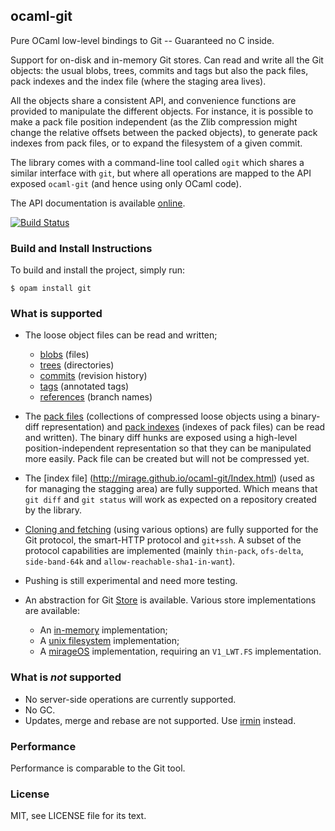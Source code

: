 ## ocaml-git

Pure OCaml low-level bindings to Git -- Guaranteed no C inside.

Support for on-disk and in-memory Git stores. Can read and write all
the Git objects: the usual blobs, trees, commits and tags but also
the pack files, pack indexes and the index file (where the staging area
lives).

All the objects share a consistent API, and convenience functions are
provided to manipulate the different objects. For instance, it is
possible to make a pack file position independent (as the Zlib
compression might change the relative offsets between the packed
objects), to generate pack indexes from pack files, or to expand
the filesystem of a given commit.

The library comes with a command-line tool called `ogit` which shares
a similar interface with `git`, but where all operations are mapped to
the API exposed `ocaml-git` (and hence using only OCaml code).

The API documentation is available
[online](http://mirage.github.io/ocaml-git/).

[![Build Status](https://travis-ci.org/mirage/ocaml-git.png?branch=master)](https://travis-ci.org/mirage/ocaml-git)

### Build and Install Instructions

To build and install the project, simply run:
```
$ opam install git
```

### What is supported

* The loose object files can be read and written;
  - [blobs](http://mirage.github.io/ocaml-git/Blob.html) (files)
  - [trees](http://mirage.github.io/ocaml-git/Tree.html) (directories)
  - [commits](http://mirage.github.io/ocaml-git/Commit.html) (revision history)
  - [tags](http://mirage.github.io/ocaml-git/Tag.html) (annotated tags)
  - [references](http://mirage.github.io/ocaml-git/Reference.html) (branch names)

* The [pack files](http://mirage.github.io/ocaml-git/Pack.html)
  (collections of compressed loose objects using a binary-diff representation)
  and [pack indexes](http://mirage.github.io/ocaml-git/Pack_index.html)
  (indexes of pack files) can be read and
  written). The binary diff hunks are exposed using a high-level
  position-independent representation so that they can be manipulated
  more easily. Pack file can be created but will not be compressed yet.

* The [index file] (http://mirage.github.io/ocaml-git/Index.html)
  (used as for managing the stagging area)
  are fully supported. Which means that `git diff` and `git status`
  will work as expected on a repository created by the library.

* [Cloning and fetching](http://mirage.github.io/ocaml-git/Sync.html)
  (using various options) are fully supported for
  the Git protocol, the smart-HTTP protocol and `git+ssh`. A subset
  of the protocol capabilities are implemented (mainly `thin-pack`,
  `ofs-delta`, `side-band-64k` and `allow-reachable-sha1-in-want`).

* Pushing is still experimental and need more testing.

* An abstraction for Git [Store](http://mirage.github.io/ocaml-git/Store.S.html)
  is available. Various store implementations are available:
  - An [in-memory](http://mirage.github.io/ocaml-git/Memory.html) implementation;
  - A [unix filesystem](http://mirage.github.io/ocaml-git/Git_unix.FS.html)
    implementation;
  - A [mirageOS](http://mirage.github.io/ocaml-git/Git_mirage.html) implementation,
    requiring an `V1_LWT.FS` implementation.

### What is *not* supported

* No server-side operations are currently supported.
* No GC.
* Updates, merge and rebase are not supported. Use
  [irmin](https://github.com/mirage/irmin) instead.

### Performance

Performance is comparable to the Git tool.

### License

MIT, see LICENSE file for its text.